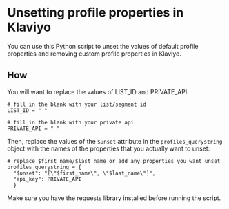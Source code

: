 # Unsetting profile properties in Klaviyo
You can use this Python script to unset the values of default profile properties and removing custom profile properties in Klaviyo. 

## How

You will want to replace the values of LIST_ID and PRIVATE_API:
	
	# fill in the blank with your list/segment id
	LIST_ID = " "

	# fill in the blank with your private api
	PRIVATE_API = " "

Then, replace the values of the `$unset` attribute in the `profiles_querystring` object with the names of the properties that you actually want to unset:

	# replace $first_name/$last_name or add any properties you want unset
	profiles_querystring = {
	  "$unset": "[\"$first_name\", \"$last_name\"]", 
	  "api_key": PRIVATE_API
	  }

Make sure you have the requests library installed before running the script. 